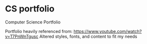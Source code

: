 # CS portfolio
Computer Science Portfolio

Portfolio heavily referenced from: https://www.youtube.com/watch?v=T7PnWnTgusc
Altered styles, fonts, and content to fit my needs